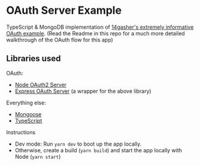 # OAuth Server Example

TypeScript & MongoDB implementation of
[14gasher's extremely informative OAuth example](https://github.com/14gasher/oauth-example).
(Read the Readme in this repo for a much more detailed walkthrough of the OAuth
flow for this app)

## Libraries used

OAuth:

- [Node OAuth2 Server](https://github.com/oauthjs/node-oauth2-server)
- [Express OAuth Server](https://github.com/oauthjs/express-oauth-server) (a
  wrapper for the above library)

Everything else:

- [Mongoose](https://mongoosejs.com/)
- [TypeScript](https://www.typescriptlang.org/)

Instructions

- Dev mode: Run `yarn dev` to boot up the app locally.
- Otherwise, create a build (`yarn build`) and start the app locally with Node
  (`yarn start`)
